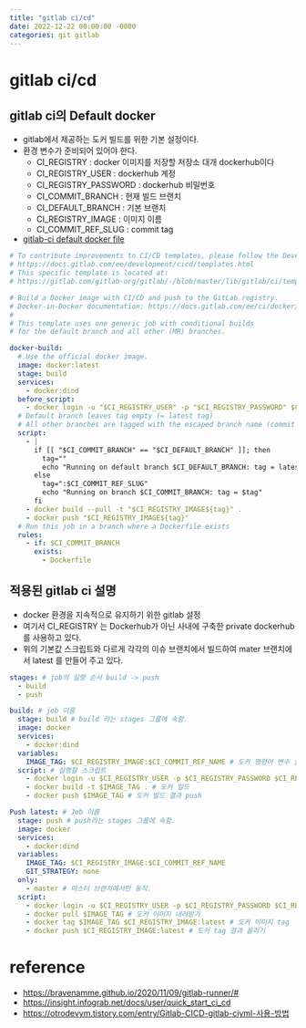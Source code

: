 ```yaml
---
title: "gitlab ci/cd"
date: 2022-12-22 00:00:00 -0000
categories: git gitlab
---
```


# gitlab ci/cd

## gitlab ci의 Default docker
- gitlab에서 제공하는 도커 빌드를 위한 기본 설정이다.
- 환경 변수가 준비되어 있어야 한다. 
  - CI_REGISTRY : docker 이미지를 저장할 저장소 대개 dockerhub이다
  - CI_REGISTRY_USER : dockerhub 계정
  - CI_REGISTRY_PASSWORD : dockerhub 비밀번호
  - CI_COMMIT_BRANCH : 현재 빌드 브랜치
  - CI_DEFAULT_BRANCH : 기본 브랜치
  - CI_REGISTRY_IMAGE : 이미지 이름
  - CI_COMMIT_REF_SLUG : commit tag
- [gitlab-ci default docker file](https://gitlab.com/gitlab-org/gitlab/-/blob/master/lib/gitlab/ci/templates/Docker.gitlab-ci.yml)


```yaml
# To contribute improvements to CI/CD templates, please follow the Development guide at:
# https://docs.gitlab.com/ee/development/cicd/templates.html
# This specific template is located at:
# https://gitlab.com/gitlab-org/gitlab/-/blob/master/lib/gitlab/ci/templates/Docker.gitlab-ci.yml

# Build a Docker image with CI/CD and push to the GitLab registry.
# Docker-in-Docker documentation: https://docs.gitlab.com/ee/ci/docker/using_docker_build.html
#
# This template uses one generic job with conditional builds
# for the default branch and all other (MR) branches.

docker-build:
  # Use the official docker image.
  image: docker:latest
  stage: build
  services:
    - docker:dind
  before_script:
    - docker login -u "$CI_REGISTRY_USER" -p "$CI_REGISTRY_PASSWORD" $CI_REGISTRY
  # Default branch leaves tag empty (= latest tag)
  # All other branches are tagged with the escaped branch name (commit ref slug)
  script:
    - |
      if [[ "$CI_COMMIT_BRANCH" == "$CI_DEFAULT_BRANCH" ]]; then
        tag=""
        echo "Running on default branch $CI_DEFAULT_BRANCH: tag = latest'"
      else
        tag=":$CI_COMMIT_REF_SLUG"
        echo "Running on branch $CI_COMMIT_BRANCH: tag = $tag"
      fi
    - docker build --pull -t "$CI_REGISTRY_IMAGE${tag}" .
    - docker push "$CI_REGISTRY_IMAGE${tag}"
  # Run this job in a branch where a Dockerfile exists
  rules:
    - if: $CI_COMMIT_BRANCH
      exists:
        - Dockerfile
```

## 적용된 gitlab ci  설명
- docker 환경을 지속적으로 유지하기 위한 gitlab 설정
- 여기서 CI_REGISTRY 는 Dockerhub가 아닌 사내에 구축한 private dockerhub를 사용하고 있다.
- 위의 기본값 스크립트와 다르게 각각의 이슈 브랜치에서 빌드하여 mater 브랜치에서 latest 를 만들어 주고 있다.

```yaml
stages: # job의 실행 순서 build -> push
  - build
  - push

build: # job 이름
  stage: build # build 라는 stages 그룹에 속함.
  image: docker
  services:
    - docker:dind
  variables:
    IMAGE_TAG: $CI_REGISTRY_IMAGE:$CI_COMMIT_REF_NAME # 도커 명령어 변수 설정
  script: # 실행할 스크립트
    - docker login -u $CI_REGISTRY_USER -p $CI_REGISTRY_PASSWORD $CI_REGISTRY # 도커 로그인
    - docker build -t $IMAGE_TAG . # 도커 빌드
    - docker push $IMAGE_TAG # 도커 빌드 결과 push

Push latest: # Job 이름
  stage: push # push라는 stages 그룹에 속함.
  image: docker
  services:
    - docker:dind
  variables:
    IMAGE_TAG: $CI_REGISTRY_IMAGE:$CI_COMMIT_REF_NAME
    GIT_STRATEGY: none
  only:
    - master # 마스터 브랜치에서만 동작.
  script:
    - docker login -u $CI_REGISTRY_USER -p $CI_REGISTRY_PASSWORD $CI_REGISTRY # 도커 로그인
    - docker pull $IMAGE_TAG # 도커 이미지 내려받기
    - docker tag $IMAGE_TAG $CI_REGISTRY_IMAGE:latest # 도커 이미지 tag
    - docker push $CI_REGISTRY_IMAGE:latest # 도커 tag 결과 올리기
```

# reference
- https://bravenamme.github.io/2020/11/09/gitlab-runner/#
- https://insight.infograb.net/docs/user/quick_start_ci_cd
- https://otrodevym.tistory.com/entry/Gitlab-CICD-gitlab-ciyml-사용-방법